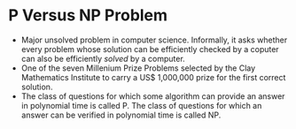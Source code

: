 P Versus NP Problem
===================

* Major unsolved problem in computer science. Informally, it asks whether every problem whose solution can be efficiently checked by a coputer can also be efficiently _solved_ by a computer.
* One of the seven Millenium Prize Problems selected by the Clay Mathematics Institute to carry a US$ 1,000,000 prize for the first correct solution.
* The class of questions for which some algorithm can provide an answer in polynomial time is called P. The class of questions for which an answer can be verified in polynomial time is called NP.

